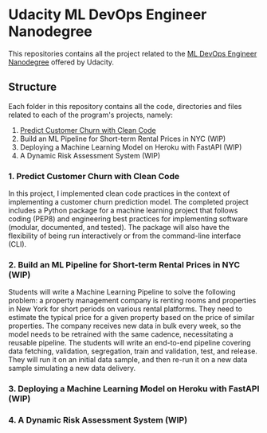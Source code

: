# Udacity ML DevOps Engineer Nanodegree

This repositories contains all the project related to the [ML DevOps Engineer Nanodegree](https://www.udacity.com/course/machine-learning-dev-ops-engineer-nanodegree--nd0821) offered by Udacity.

## Structure 

Each folder in this repository contains all the code, directories and files related to each of the program's projects, namely:
1. [Predict Customer Churn with Clean Code](https://github.com/Phyruz/udacity-mldevops/tree/main/predict_churn_with_clean_code)
2. Build an ML Pipeline for Short-term Rental Prices in NYC (WIP)
3. Deploying a Machine Learning Model on Heroku with FastAPI (WIP)
4. A Dynamic Risk Assessment System (WIP)

### 1. Predict Customer Churn with Clean Code

In this project, I implemented clean code practices in the context of implementing a customer churn prediction model. The completed project includes a Python package for a machine learning project that follows coding (PEP8) and engineering best practices for implementing software (modular, documented, and tested). The package will also have the flexibility of being run interactively or from the command-line interface (CLI).

### 2. Build an ML Pipeline for Short-term Rental Prices in NYC (WIP)

Students will write a Machine Learning Pipeline to solve the following problem: a property management company is renting rooms and properties in New York for short periods on various rental platforms. They need to estimate the typical price for a given property based on the price of similar properties. The company receives new data in bulk every week, so the model needs to be retrained with the same cadence, necessitating a reusable pipeline. The students will write an end-to-end pipeline covering data fetching, validation, segregation, train and validation, test, and release. They will run it on an initial data sample, and then re-run it on a new data sample simulating a new data delivery.

### 3. Deploying a Machine Learning Model on Heroku with FastAPI (WIP)
### 4. A Dynamic Risk Assessment System (WIP)

